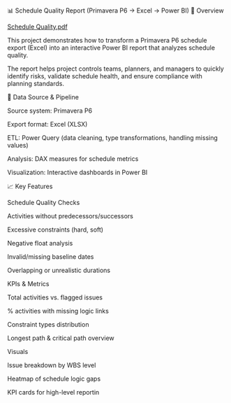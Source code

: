📊 Schedule Quality Report (Primavera P6 → Excel → Power BI)
🔎 Overview

[Schedule Quality.pdf](https://github.com/user-attachments/files/22584343/Schedule.Quality.pdf)

This project demonstrates how to transform a Primavera P6 schedule export (Excel) into an interactive Power BI report that analyzes schedule quality.

The report helps project controls teams, planners, and managers to quickly identify risks, validate schedule health, and ensure compliance with planning standards.

🧱 Data Source & Pipeline

Source system: Primavera P6

Export format: Excel (XLSX)

ETL: Power Query (data cleaning, type transformations, handling missing values)

Analysis: DAX measures for schedule metrics

Visualization: Interactive dashboards in Power BI

📈 Key Features

Schedule Quality Checks

Activities without predecessors/successors

Excessive constraints (hard, soft)

Negative float analysis

Invalid/missing baseline dates

Overlapping or unrealistic durations

KPIs & Metrics

Total activities vs. flagged issues

% activities with missing logic links

Constraint types distribution

Longest path & critical path overview

Visuals

Issue breakdown by WBS level

Heatmap of schedule logic gaps

KPI cards for high-level reportin
